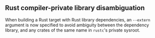 ## Rust compiler-private library disambiguation

When building a Rust target with Rust library dependencies, an
`--extern` argument is now specified to avoid ambiguity between the
dependency library, and any crates of the same name in `rustc`'s
private sysroot.
